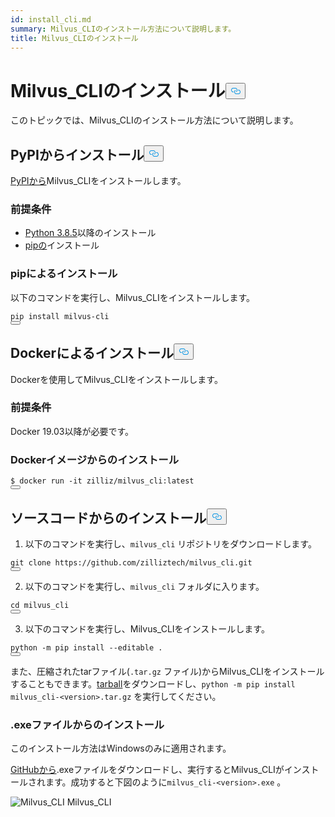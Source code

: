 ```yaml
---
id: install_cli.md
summary: Milvus_CLIのインストール方法について説明します。
title: Milvus_CLIのインストール
---
```

<h1 id="Install-MilvusCLI" class="common-anchor-header">Milvus_CLIのインストール<button data-href="#Install-MilvusCLI" class="anchor-icon" translate="no">
      <svg translate="no"
        aria-hidden="true"
        focusable="false"
        height="20"
        version="1.1"
        viewBox="0 0 16 16"
        width="16"
      >
        <path
          fill="#0092E4"
          fill-rule="evenodd"
          d="M4 9h1v1H4c-1.5 0-3-1.69-3-3.5S2.55 3 4 3h4c1.45 0 3 1.69 3 3.5 0 1.41-.91 2.72-2 3.25V8.59c.58-.45 1-1.27 1-2.09C10 5.22 8.98 4 8 4H4c-.98 0-2 1.22-2 2.5S3 9 4 9zm9-3h-1v1h1c1 0 2 1.22 2 2.5S13.98 12 13 12H9c-.98 0-2-1.22-2-2.5 0-.83.42-1.64 1-2.09V6.25c-1.09.53-2 1.84-2 3.25C6 11.31 7.55 13 9 13h4c1.45 0 3-1.69 3-3.5S14.5 6 13 6z"
        ></path>
      </svg>
    </button></h1><p>このトピックでは、Milvus_CLIのインストール方法について説明します。</p>
<h2 id="Install-from-PyPI" class="common-anchor-header">PyPIからインストール<button data-href="#Install-from-PyPI" class="anchor-icon" translate="no">
      <svg translate="no"
        aria-hidden="true"
        focusable="false"
        height="20"
        version="1.1"
        viewBox="0 0 16 16"
        width="16"
      >
        <path
          fill="#0092E4"
          fill-rule="evenodd"
          d="M4 9h1v1H4c-1.5 0-3-1.69-3-3.5S2.55 3 4 3h4c1.45 0 3 1.69 3 3.5 0 1.41-.91 2.72-2 3.25V8.59c.58-.45 1-1.27 1-2.09C10 5.22 8.98 4 8 4H4c-.98 0-2 1.22-2 2.5S3 9 4 9zm9-3h-1v1h1c1 0 2 1.22 2 2.5S13.98 12 13 12H9c-.98 0-2-1.22-2-2.5 0-.83.42-1.64 1-2.09V6.25c-1.09.53-2 1.84-2 3.25C6 11.31 7.55 13 9 13h4c1.45 0 3-1.69 3-3.5S14.5 6 13 6z"
        ></path>
      </svg>
    </button></h2><p><a href="https://pypi.org/project/milvus-cli/">PyPIから</a>Milvus_CLIをインストールします。</p>
<h3 id="Prerequisites" class="common-anchor-header">前提条件</h3><ul>
<li><a href="https://www.python.org/downloads/release/python-385/">Python 3.8.5</a>以降のインストール</li>
<li><a href="https://pip.pypa.io/en/stable/installation/">pipの</a>インストール</li>
</ul>
<h3 id="Install-via-pip" class="common-anchor-header">pipによるインストール</h3><p>以下のコマンドを実行し、Milvus_CLIをインストールします。</p>
<pre><code translate="no" class="language-shell">pip install milvus-cli
<button class="copy-code-btn"></button></code></pre>
<h2 id="Install-with-Docker" class="common-anchor-header">Dockerによるインストール<button data-href="#Install-with-Docker" class="anchor-icon" translate="no">
      <svg translate="no"
        aria-hidden="true"
        focusable="false"
        height="20"
        version="1.1"
        viewBox="0 0 16 16"
        width="16"
      >
        <path
          fill="#0092E4"
          fill-rule="evenodd"
          d="M4 9h1v1H4c-1.5 0-3-1.69-3-3.5S2.55 3 4 3h4c1.45 0 3 1.69 3 3.5 0 1.41-.91 2.72-2 3.25V8.59c.58-.45 1-1.27 1-2.09C10 5.22 8.98 4 8 4H4c-.98 0-2 1.22-2 2.5S3 9 4 9zm9-3h-1v1h1c1 0 2 1.22 2 2.5S13.98 12 13 12H9c-.98 0-2-1.22-2-2.5 0-.83.42-1.64 1-2.09V6.25c-1.09.53-2 1.84-2 3.25C6 11.31 7.55 13 9 13h4c1.45 0 3-1.69 3-3.5S14.5 6 13 6z"
        ></path>
      </svg>
    </button></h2><p>Dockerを使用してMilvus_CLIをインストールします。</p>
<h3 id="Prerequisites" class="common-anchor-header">前提条件</h3><p>Docker 19.03以降が必要です。</p>
<h3 id="Install-based-on-Docker-image" class="common-anchor-header">Dockerイメージからのインストール</h3><pre><code translate="no" class="language-shell">$ docker run -it zilliz/milvus_cli:latest
<button class="copy-code-btn"></button></code></pre>
<h2 id="Install-from-source-code" class="common-anchor-header">ソースコードからのインストール<button data-href="#Install-from-source-code" class="anchor-icon" translate="no">
      <svg translate="no"
        aria-hidden="true"
        focusable="false"
        height="20"
        version="1.1"
        viewBox="0 0 16 16"
        width="16"
      >
        <path
          fill="#0092E4"
          fill-rule="evenodd"
          d="M4 9h1v1H4c-1.5 0-3-1.69-3-3.5S2.55 3 4 3h4c1.45 0 3 1.69 3 3.5 0 1.41-.91 2.72-2 3.25V8.59c.58-.45 1-1.27 1-2.09C10 5.22 8.98 4 8 4H4c-.98 0-2 1.22-2 2.5S3 9 4 9zm9-3h-1v1h1c1 0 2 1.22 2 2.5S13.98 12 13 12H9c-.98 0-2-1.22-2-2.5 0-.83.42-1.64 1-2.09V6.25c-1.09.53-2 1.84-2 3.25C6 11.31 7.55 13 9 13h4c1.45 0 3-1.69 3-3.5S14.5 6 13 6z"
        ></path>
      </svg>
    </button></h2><ol>
<li>以下のコマンドを実行し、<code translate="no">milvus_cli</code> リポジトリをダウンロードします。</li>
</ol>
<pre><code translate="no" class="language-shell">git <span class="hljs-built_in">clone</span> https://github.com/zilliztech/milvus_cli.git
<button class="copy-code-btn"></button></code></pre>
<ol start="2">
<li>以下のコマンドを実行し、<code translate="no">milvus_cli</code> フォルダに入ります。</li>
</ol>
<pre><code translate="no" class="language-shell"><span class="hljs-built_in">cd</span> milvus_cli
<button class="copy-code-btn"></button></code></pre>
<ol start="3">
<li>以下のコマンドを実行し、Milvus_CLIをインストールします。</li>
</ol>
<pre><code translate="no" class="language-shell">python -m pip install --editable .
<button class="copy-code-btn"></button></code></pre>
<p>また、圧縮されたtarファイル(<code translate="no">.tar.gz</code> ファイル)からMilvus_CLIをインストールすることもできます。<a href="https://github.com/zilliztech/milvus_cli/releases">tarball</a>をダウンロードし、<code translate="no">python -m pip install milvus_cli-&lt;version&gt;.tar.gz</code> を実行してください。</p>
<h3 id="Install-from-an-exe-file" class="common-anchor-header">.exeファイルからのインストール</h3><div class="alert note">このインストール方法はWindowsのみに適用されます。 </div>
<p><a href="https://github.com/zilliztech/milvus_cli/releases">GitHubから</a>.exeファイルをダウンロードし、実行するとMilvus_CLIがインストールされます。成功すると下図のように<code translate="no">milvus_cli-&lt;version&gt;.exe</code> 。</p>
<p>
  
   <span class="img-wrapper"> <img translate="no" src="/docs/v2.4.x/assets/milvus_cli_exe.png" alt="Milvus_CLI" class="doc-image" id="milvus_cli" />
   </span> <span class="img-wrapper"> <span>Milvus_CLI</span> </span></p>
